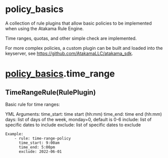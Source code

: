 # policy_basics

A collection of rule plugins that allow basic policies to be implemented when using
the Atakama Rule Engine.

Time ranges, quotas, and other simple check are implemented.

For more complex policies, a custom plugin can be built and loaded into the keyserver,
see https://github.com/AtakamaLLC/atakama_sdk.



# [policy_basics](#policy_basics).time_range


## TimeRangeRule(RulePlugin)

Basic rule for time ranges:

YML Arguments:
    time_start: time start (hh:mm)
    time_end: time end (hh:mm)
    days: list of days of the week, monday=0, default is 0-6
    include: list of specific dates to include
    exclude: list of specific dates to exclude

```
Example:
    - rule: time-range-policy
      time_start: 9:00am
      time_end: 5:00pm
      exclude: 2022-06-01
```





